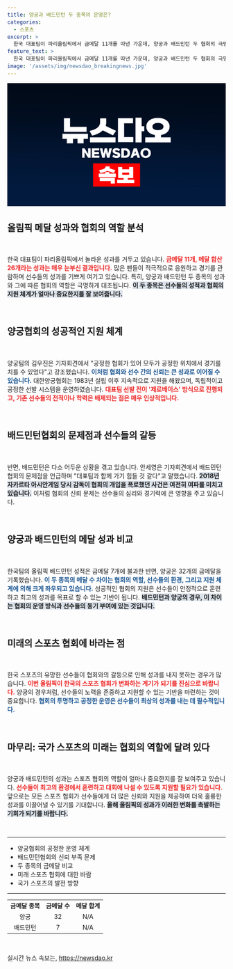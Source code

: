 ```yaml
---
title: 양궁과 배드민턴 두 종목의 운명은?
categories:
  - 스포츠
excerpt: >
  한국 대표팀이 파리올림픽에서 금메달 11개를 따낸 가운데, 양궁과 배드민턴 두 협회의 극명한 대조를 보여준다. 공정한 양궁과 비판받는 배드민턴협회, 이들의 갈등이 성적에 미치는 영향을 짚어본다.
feature_text: >
  한국 대표팀이 파리올림픽에서 금메달 11개를 따낸 가운데, 양궁과 배드민턴 두 협회의 극명한 대조를 보여준다. 공정한 양궁과 비판받는 배드민턴협회, 이들의 갈등이 성적에 미치는 영향을 짚어본다.
image: '/assets/img/newsdao_breakingnews.jpg'
---
```


<p><img src="/assets/img/newsdao_breakingnews.jpg" alt="koreaapp 속보" /></p>

<h2 data-ke-size="size26">올림픽 메달 성과와 협회의 역할 분석</h2>

<p data-ke-size="size16">&nbsp;</p>

<p>한국 대표팀이 파리올림픽에서 놀라운 성과를 거두고 있습니다. <b><span style="color: #ee2323;">금메달 11개, 메달 합산 26개라는 성과는 매우 눈부신 결과입니다.</span></b> 많은 팬들이 적극적으로 응원하고 경기를 관람하며 선수들의 성과를 기쁘게 여기고 있습니다. 특히, 양궁과 배드민턴 두 종목의 성과와 그에 따른 협회의 역할은 극명하게 대조됩니다. <b><span style="background-color: #21538527;">이 두 종목은 선수들의 성적과 협회의 지원 체계가 얼마나 중요한지를 잘 보여줍니다.</span></b></p>

<p data-ke-size="size16">&nbsp;</p>

<h2 data-ke-size="size26">양궁협회의 성공적인 지원 체계</h2>

<p data-ke-size="size16">&nbsp;</p>

<p>양궁팀의 김우진은 기자회견에서 "공정한 협회가 있어 모두가 공정한 위치에서 경기를 치를 수 있었다"고 강조했습니다. <b><span style="color: #1a5490;">이처럼 협회와 선수 간의 신뢰는 큰 성과로 이어질 수 있습니다.</span></b> 대한양궁협회는 1983년 설립 이후 지속적으로 지원을 해왔으며, 독립적이고 공정한 선발 시스템을 운영하였습니다. <b><span style="color: #ee2323;">대표팀 선발 전이 '제로베이스' 방식으로 진행되고, 기존 선수들의 전적이나 학력은 배제되는 점은 매우 인상적입니다.</span></b> </p>

<p data-ke-size="size16">&nbsp;</p>

<h2 data-ke-size="size26">배드민턴협회의 문제점과 선수들의 갈등</h2>

<p data-ke-size="size16">&nbsp;</p>

<p>반면, 배드민턴은 다소 어두운 상황을 겪고 있습니다. 안세영은 기자회견에서 배드민턴협회의 문제점을 언급하며 "대표팀과 함께 가기 힘들 것 같다"고 말했습니다. <b><span style="background-color: #21538527;">2018년 자카르타 아시안게임 당시 감독이 협회의 개입을 폭로했던 사건은 여전히 여파를 미치고 있습니다.</span></b> 이처럼 협회의 신뢰 문제는 선수들의 심리와 경기력에 큰 영향을 주고 있습니다.  </p>

<p data-ke-size="size16">&nbsp;</p>

<h2 data-ke-size="size26">양궁과 배드민턴의 메달 성과 비교</h2>

<p data-ke-size="size16">&nbsp;</p>

<p>한국팀의 올림픽 배드민턴 성적은 금메달 7개에 불과한 반면, 양궁은 32개의 금메달을 기록했습니다. <b><span style="color: #1a5490;">이 두 종목의 메달 수 차이는 협회의 역할, 선수들의 환경, 그리고 지원 체계에 의해 크게 좌우되고 있습니다.</span></b> 성공적인 협회의 지원은 선수들이 안정적으로 훈련하고 최고의 성과를 목표로 할 수 있는 기반이 됩니다. <b><span style="background-color: #21538527;">배드민턴과 양궁의 경우, 이 차이는 협회의 운영 방식과 선수들의 동기 부여에 있는 것입니다.</span></b> </p>

<p data-ke-size="size16">&nbsp;</p>

<h2 data-ke-size="size26">미래의 스포츠 협회에 바라는 점</h2>

<p data-ke-size="size16">&nbsp;</p>

<p>한국 스포츠의 유망한 선수들이 협회와의 갈등으로 인해 성과를 내지 못하는 경우가 많습니다. <b><span style="color: #ee2323;">이번 올림픽이 한국의 스포츠 협회가 변화하는 계기가 되기를 진심으로 바랍니다.</span></b> 양궁의 경우처럼, 선수들의 노력을 존중하고 지원할 수 있는 기반을 마련하는 것이 중요합니다. <b><span style="color: #1a5490;">협회의 투명하고 공정한 운영은 선수들이 최상의 성과를 내는 데 필수적입니다.</span></b> </p>

<p data-ke-size="size16">&nbsp;</p>

<h2 data-ke-size="size26">마무리: 국가 스포츠의 미래는 협회의 역할에 달려 있다</h2>

<p data-ke-size="size16">&nbsp;</p>

<p>양궁과 배드민턴의 성과는 스포츠 협회의 역할이 얼마나 중요한지를 잘 보여주고 있습니다. <b><span style="color: #ee2323;">선수들이 최고의 환경에서 훈련하고 대회에 나설 수 있도록 지원할 필요가 있습니다.</span></b> 앞으로는 모든 스포츠 협회가 선수들에게 더 많은 신뢰와 지원을 제공하여 더욱 훌륭한 성과를 이끌어낼 수 있기를 기대합니다. <b><span style="background-color: #21538527;">올해 올림픽의 성과가 이러한 변화를 촉발하는 기회가 되기를 바랍니다.</span></b> </p>

<p data-ke-size="size16">&nbsp;</p>

<hr/>

<ul>
<li>양궁협회의 공정한 운영 체계</li>
<li>배드민턴협회의 신뢰 부족 문제</li>
<li>두 종목의 금메달 비교</li>
<li>미래 스포츠 협회에 대한 바람</li>
<li>국가 스포츠의 발전 방향</li>
</ul>

<hr/>

<table style="width: 100%;">
<tr>
<td style="text-align: center; height: 17px;"><b>금메달 종목</b></td>
<td style="text-align: center; height: 17px;"><b>금메달 수</b></td>
<td style="text-align: center; height: 17px;"><b>메달 합계</b></td>
</tr>
<tr>
<td style="text-align: center; height: 17px;">양궁</td>
<td style="text-align: center; height: 17px;">32</td>
<td style="text-align: center; height: 17px;">N/A</td>
</tr>
<tr>
<td style="text-align: center; height: 17px;">배드민턴</td>
<td style="text-align: center; height: 17px;">7</td>
<td style="text-align: center; height: 17px;">N/A</td>
</tr>
</table>

<p data-ke-size="size16">&nbsp;</p>
실시간 뉴스 속보는, <a href="https://newsdao.kr" rel="dofollow">https://newsdao.kr</a>


